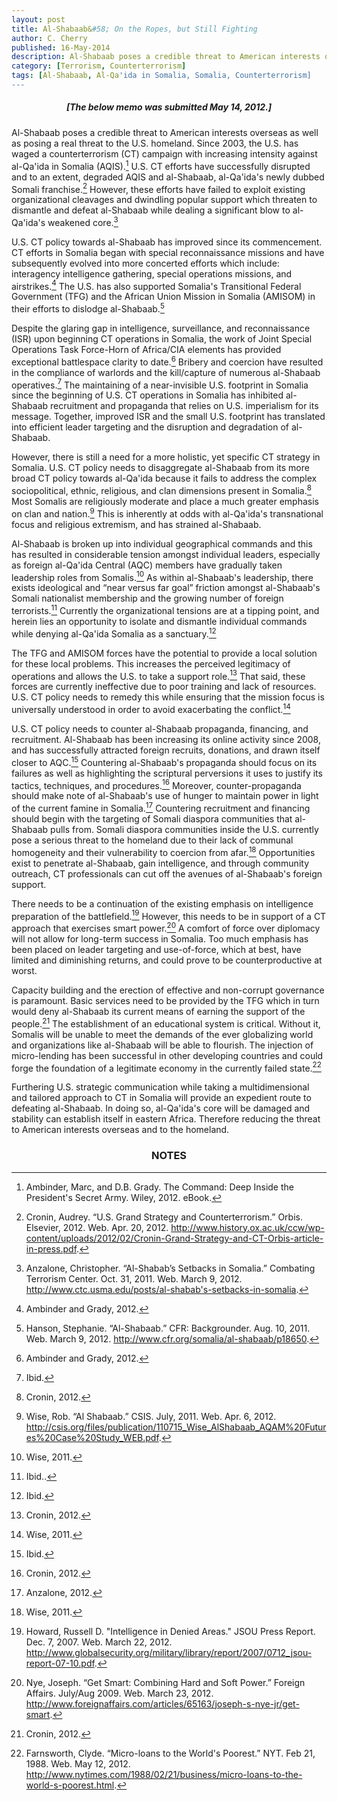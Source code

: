 ```yaml
---
layout: post
title: Al-Shabaab&#58; On the Ropes, but Still Fighting
author: C. Cherry
published: 16-May-2014
description: Al-Shabaab poses a credible threat to American interests overseas as well as posing a real threat to the U.S. homeland. Since 2003, the U.S. has waged a counterterrorism (CT) campaign with increasing intensity against al-Qa'ida in Somalia (AQIS). U.S. CT efforts have successfully disrupted and to an extent, degraded AQIS and al-Shabaab, al-Qa'ida's newly dubbed Somali franchise. However, these efforts have failed to exploit existing organizational cleavages and dwindling popular support which threaten to dismantle and defeat al-Shabaab while dealing a significant blow to al-Qa'ida's weakened core.
category: [Terrorism, Counterterrorism]
tags: [Al-Shabaab, Al-Qa'ida in Somalia, Somalia, Counterterrorism]
---
```


##### <center><strong>[The below memo was submitted May 14, 2012.]</strong></center> #####

Al-Shabaab poses a credible threat to American interests overseas as well as posing a real threat to the U.S. homeland. Since 2003, the U.S. has waged a counterterrorism (CT) campaign with increasing intensity against al-Qa'ida in Somalia (AQIS).[^1] U.S. CT efforts have successfully disrupted and to an extent, degraded AQIS and al-Shabaab, al-Qa'ida's newly dubbed Somali franchise.[^2] However, these efforts have failed to exploit existing organizational cleavages and dwindling popular support which threaten to dismantle and defeat al-Shabaab while dealing a significant blow to al-Qa'ida's weakened core.[^3]

U.S. CT policy towards al-Shabaab has improved since its commencement. CT efforts in Somalia began with special reconnaissance missions and have subsequently evolved into more concerted efforts which include: interagency intelligence gathering, special operations missions, and airstrikes.[^4] The U.S. has also supported Somalia's Transitional Federal Government (TFG) and the African Union Mission in Somalia (AMISOM) in their efforts to dislodge al-Shabaab.[^5]

Despite the glaring gap in intelligence, surveillance, and reconnaissance (ISR) upon beginning CT operations in Somalia, the work of Joint Special Operations Task Force-Horn of Africa/CIA elements has provided exceptional battlespace clarity to date.[^6] Bribery and coercion have resulted in the compliance of warlords and the kill/capture of numerous al-Shabaab operatives.[^7] The maintaining of a near-invisible U.S. footprint in Somalia since the beginning of U.S. CT operations in Somalia has inhibited al-Shabaab recruitment and propaganda that relies on U.S. imperialism for its message. Together, improved ISR and the small U.S. footprint has translated into efficient leader targeting and the disruption and degradation of al-Shabaab.

However, there is still a need for a more holistic, yet specific CT strategy in Somalia. U.S. CT policy needs to disaggregate al-Shabaab from its more broad CT policy towards al-Qa'ida because it fails to address the complex sociopolitical, ethnic, religious, and clan dimensions present in Somalia.[^8] Most Somalis are religiously moderate and place a much greater emphasis on clan and nation.[^9] This is inherently at odds with al-Qa'ida's transnational focus and religious extremism, and has strained al-Shabaab.

Al-Shabaab is broken up into individual geographical commands and this has resulted in considerable tension amongst individual leaders, especially as foreign al-Qa'ida Central (AQC) members have gradually taken leadership roles from Somalis.[^10] As within al-Shabaab's leadership, there exists ideological and “near versus far goal” friction amongst al-Shabaab's Somali nationalist membership and the growing number of foreign terrorists.[^11] Currently the organizational tensions are at a tipping point, and herein lies an opportunity to isolate and dismantle individual commands while denying al-Qa'ida Somalia as a sanctuary.[^12]

The TFG and AMISOM forces have the potential to provide a local solution for these local problems. This increases the perceived legitimacy of operations and allows the U.S. to take a support role.[^13] That said, these forces are currently ineffective due to poor training and lack of resources. U.S. CT policy needs to remedy this while ensuring that the mission focus is universally understood in order to avoid exacerbating the conflict.[^14]

U.S. CT policy needs to counter al-Shabaab propaganda, financing, and recruitment. Al-Shabaab has been increasing its online activity since 2008, and has successfully attracted foreign recruits, donations, and drawn itself closer to AQC.[^15] Countering al-Shabaab's propaganda should focus on its failures as well as highlighting the scriptural perversions it uses to justify its tactics, techniques, and procedures.[^16] Moreover, counter-propaganda should make note of al-Shabaab's use of hunger to maintain power in light of the current famine in Somalia.[^17] Countering recruitment and financing should begin with the targeting of Somali diaspora communities that al-Shabaab pulls from. Somali diaspora communities inside the U.S. currently pose a serious threat to the homeland due to their lack of communal homogeneity and their vulnerability to coercion from afar.[^18] Opportunities exist to penetrate al-Shabaab, gain intelligence, and through community outreach, CT professionals can cut off the avenues of al-Shabaab's foreign support.

There needs to be a continuation of the existing emphasis on intelligence preparation of the battlefield.[^19] However, this needs to be in support of a CT approach that exercises smart power.[^20] A comfort of force over diplomacy will not allow for long-term success in Somalia. Too much emphasis has been placed on leader targeting and use-of-force, which at best, have limited and diminishing returns, and could prove to be counterproductive at worst.

Capacity building and the erection of effective and non-corrupt governance is paramount. Basic services need to be provided by the TFG which in turn would deny al-Shabaab its current means of earning the support of the people.[^21] The establishment of an educational system is critical. Without it, Somalis will be unable to meet the demands of the ever globalizing world and organizations like al-Shabaab will be able to flourish. The injection of micro-lending has been successful in other developing countries and could forge the foundation of a legitimate economy in the currently failed state.[^22]

Furthering U.S. strategic communication while taking a multidimensional and tailored approach to CT in Somalia will provide an expedient route to defeating al-Shabaab. In doing so, al-Qa'ida's core will be damaged and stability can establish itself in eastern Africa. Therefore reducing the threat to American interests overseas and to the homeland.

### <center>NOTES</center> ###

[^1]: Ambinder, Marc, and D.B. Grady. The Command: Deep Inside the President's Secret Army. Wiley, 2012. eBook.

[^2]: Cronin, Audrey. “U.S. Grand Strategy and Counterterrorism.” Orbis. Elsevier, 2012. Web. Apr. 20, 2012. http://www.history.ox.ac.uk/ccw/wp-content/uploads/2012/02/Cronin-Grand-Strategy-and-CT-Orbis-article-in-press.pdf.

[^3]: Anzalone, Christopher. “Al-Shabab’s Setbacks in Somalia.” Combating Terrorism Center. Oct. 31, 2011. Web. March 9, 2012. http://www.ctc.usma.edu/posts/al-shabab's-setbacks-in-somalia.

[^4]: Ambinder and Grady, 2012.

[^5]: Hanson, Stephanie. “Al-Shabaab.” CFR: Backgrounder. Aug. 10, 2011. Web. March 9, 2012. http://www.cfr.org/somalia/al-shabaab/p18650.

[^6]: Ambinder and Grady, 2012.

[^7]: Ibid.

[^8]: Cronin, 2012.

[^9]: Wise, Rob. “Al Shabaab.” CSIS. July, 2011. Web. Apr. 6, 2012. http://csis.org/files/publication/110715_Wise_AlShabaab_AQAM%20Futures%20Case%20Study_WEB.pdf.

[^10]: Wise, 2011.

[^11]: Ibid..

[^12]: Ibid.

[^13]: Cronin, 2012.

[^14]: Wise, 2011.

[^15]: Ibid.

[^16]: Cronin, 2012.

[^17]: Anzalone, 2012.

[^18]: Wise, 2011.

[^19]: Howard, Russell D. "Intelligence in Denied Areas." JSOU Press Report. Dec. 7, 2007. Web. March 22, 2012. http://www.globalsecurity.org/military/library/report/2007/0712_jsou-report-07-10.pdf.

[^20]: Nye, Joseph. “Get Smart: Combining Hard and Soft Power.” Foreign Affairs. July/Aug 2009. Web. March 23, 2012. http://www.foreignaffairs.com/articles/65163/joseph-s-nye-jr/get-smart.

[^21]: Cronin, 2012.

[^22]: Farnsworth, Clyde. “Micro-loans to the World's Poorest.” NYT. Feb 21, 1988. Web. May 12, 2012. http://www.nytimes.com/1988/02/21/business/micro-loans-to-the-world-s-poorest.html.
